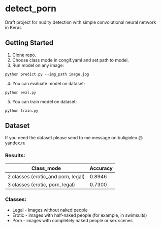 # detect_porn
Draft project for nudity detection with simple convolutional neural network in Keras

## Getting Started

1. Clone repo.
2. Choose class mode in congif.yaml and set path to model.
3. Run model on any image:
```
python predict.py --img_path image.jpg
```
4. You can evaluate model on dataset:
```
python eval.py
```
5. You can train model on dataset:
```
python train.py
```

## Dataset

If you need the dataset please send to me message on buliginleo @ yandex.ru

### Results:

| Class_mode  | Accuracy |
| ------------- | ------------- |
| 2 classes (erotic_and porn, legal)  | 0.8946  |
| 3 classes (erotic, porn, legal) | 0.7300 |

### Classes:

* Legal - images without naked people
* Erotic - images with half-naked people (for example, in swimsuits)
* Porn - images with completely naked people or sex scenes
